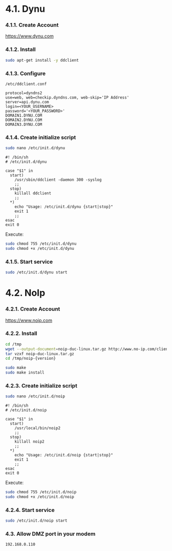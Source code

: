 # 4.1. Dynu

### 4.1.1. Create Account

https://www.dynu.com

### 4.1.2. Install

```bash
sudo apt-get install -y ddclient
```

### 4.1.3. Configure

```/etc/ddclient.conf```

```
protocol=dyndns2
use=web, web=checkip.dyndns.com, web-skip='IP Address'
server=api.dynu.com
login=<YOUR_USERNAME>
password='<YOUR_PASSWORD>'
DOMAIN1.DYNU.COM
DOMAIN2.DYNU.COM
DOMAIN3.DYNU.COM
```

### 4.1.4. Create initialize script

```bash
sudo nano /etc/init.d/dynu
```

```
#! /bin/sh
# /etc/init.d/dynu

case "$1" in
  start)
    /usr/sbin/ddclient -daemon 300 -syslog
    ;;
  stop)
    killall ddclient
    ;;
  *)
    echo "Usage: /etc/init.d/dynu {start|stop}"
    exit 1
    ;;
esac
exit 0
```

Execute:

```bash
sudo chmod 755 /etc/init.d/dynu
sudo chmod +x /etc/init.d/dynu
```

### 4.1.5. Start service

```bash
sudo /etc/init.d/dynu start
```

# 4.2. NoIp

### 4.2.1. Create Account

https://www.noip.com

### 4.2.2. Install

```bash
cd /tmp
wget --output-document=noip-duc-linux.tar.gz http://www.no-ip.com/client/linux/noip-duc-linux.tar.gz
tar vzxf noip-duc-linux.tar.gz
cd /tmp/noip-{version}

sudo make
sudo make install
```

### 4.2.3. Create initialize script

```bash
sudo nano /etc/init.d/noip
```

```
#! /bin/sh
# /etc/init.d/noip

case "$1" in
  start)
    /usr/local/bin/noip2
    ;;
  stop)
    killall noip2
    ;;
  *)
    echo "Usage: /etc/init.d/noip {start|stop}"
    exit 1
    ;;
esac
exit 0
```

Execute:

```bash
sudo chmod 755 /etc/init.d/noip
sudo chmod +x /etc/init.d/noip
```

### 4.2.4. Start service

```bash
sudo /etc/init.d/noip start
```

### 4.3. Allow DMZ port in your modem

```
192.168.0.110
```